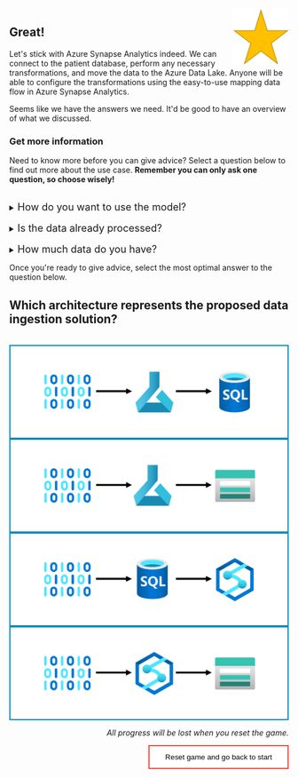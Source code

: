 <style>
.button  {
  border: none;
  color: black;
  width: 100%;
  padding: 12px 28px;
  background-color: white;
  border: 2px solid #008CBA;
  transition-duration: 0.4s;
}
.button:hover  {
  background-color: #008CBA;
  color: white; 
  border: 2px solid #008CBA;
}
.resetbutton  {
  border: none;
  color: black;
  float: right;
  padding: 12px 28px;
  background-color: white;
  border: 2px solid #f44336;
  transition-duration: 0.4s;
}
.resetbutton:hover  {
  background-color: #f44336;
  color: white; 
  border: 2px solid #f44336;
}
</style>

<img style="float: right;width:100px;" src="./media/star.png">

## Great!

Let's stick with Azure Synapse Analytics indeed. We can connect to the patient database, perform any necessary transformations, and move the data to the Azure Data Lake. Anyone will be able to configure the transformations using the easy-to-use mapping data flow in Azure Synapse Analytics. 

Seems like we have the answers we need. It'd be good to have an overview of what we discussed.

### Get more information
Need to know more before you can give advice? Select a question below to find out more about the use case. **Remember you can only ask one question, so choose wisely!**


<br>
<details>
<summary><font size="+1">How do you want to use the model?</font></summary>
We're thinking of integrating the model with an application which will be used by health care practitioners. The user will be able to enter a patient's medical information and find out almost instantly whether the patient is likely to have diabetes yes or no.
</details>

<br>
<details>
<summary><font size="+1">Is the data already processed?</font></summary>
The data you'll get for initial model development is anonymized and a small sample of the actual data we'll use to train the model we want to integrate with our solution. The data you'll get is already cleaned and contains no missing data. We have a data transformation pipeline in Azure Synapse Analytics set up which already processes the data.
</details>

<br>
<details>
<summary><font size="+1">How much data do you have?</font></summary>
We'll initially test the idea with a small anonymized dataset of 10000 rows. The medical data we work with is privacy-sensitive so initial development should happen on the small dataset instead of the actual production dataset which the data scientists should not get access to.
</details>

Once you're ready to give advice, select the most optimal answer to the question below.

## Which architecture represents the proposed data ingestion solution?

<br>

<button class="button" onclick="window.location.href='06A';">
  <img src="./media/04-architecture.png" alt="Diagram showing data to flow to Azure Machine Learning, then to an Azure SQL Database.">
</button>

<br>

<button class="button" onclick="window.location.href='06A';">
  <img src="./media/03-architecture.png" alt="Diagram showing data to flow to Azure Machine Learning, then to an Azure Data Lake.">
</button>

<br>

<button class="button" onclick="window.location.href='06A';">
  <img src="./media/02-architecture.png" alt="Diagram showing data to flow to Azure SQL Database, then to Azure Synapse Analytics.">
</button>

<br>

<button class="button" onclick="window.location.href='06A';">
  <img src="./media/01-architecture.png" alt="Diagram showing data to flow to Azure Synapse Analytics, then to an Azure Data Lake.">
</button>

<br>

<p style="text-align:right;"><i>All progress will be lost when you reset the game.</i></p>

<button class="resetbutton" onclick="window.location.href='../start-01-data';">Reset game and go back to start</button>

<script>
    //Get all details elements
    const questions = document.querySelectorAll('details');

    //add event listener
    questions.forEach(det => {
        det.addEventListener('toggle', toggleOpenOneOnly)
    })

// toggle state of details elements
    function toggleOpenOneOnly(e) {
        questions.forEach(det => {
            if (det != this) {
                let splitText = det.innerHTML.split("</summary>");
                det.innerHTML = splitText[0] + "</summary>\nYou already asked one question.\n";
            }
            
            det.removeEventListener('toggle', toggleOpenOneOnly)
        });
    }
</script>
